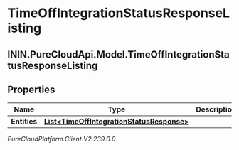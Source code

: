 # TimeOffIntegrationStatusResponseListing

## ININ.PureCloudApi.Model.TimeOffIntegrationStatusResponseListing

## Properties

|Name | Type | Description | Notes|
|------------ | ------------- | ------------- | -------------|
| **Entities** | [**List&lt;TimeOffIntegrationStatusResponse&gt;**](TimeOffIntegrationStatusResponse) |  | [optional] |



_PureCloudPlatform.Client.V2 239.0.0_
